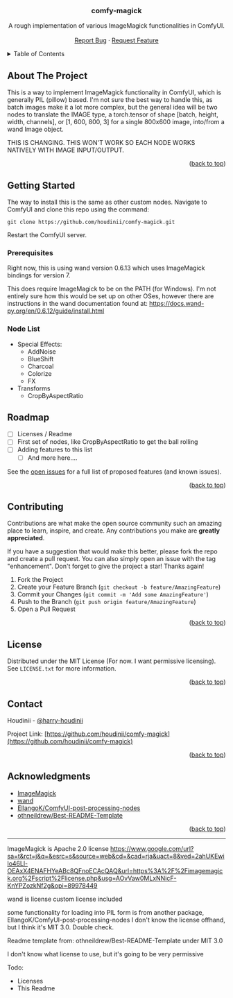 <!-- Improved compatibility of back to top link: See: https://github.com/othneildrew/Best-README-Template/pull/73 -->
<a name="readme-top"></a>
<br />
<div align="center">
<h3 align="center">comfy-magick</h3>

  <p align="center">
    A rough implementation of various ImageMagick functionalities in ComfyUI.
    <!-- <br />
    <a href="https://github.com/houdinii/comfy-magick"><strong>Explore the docs »</strong></a> -->
    <br />
    <br />
    <!-- <a href="https://github.com/houdinii/comfy-magick">View Demo</a>
    · -->
    <a href="https://github.com/houdinii/comfy-magick/issues">Report Bug</a>
    ·
    <a href="https://github.com/houdinii/comfy-magick/issues">Request Feature</a>
  </p>
</div>



<!-- TABLE OF CONTENTS -->
<details>
  <summary>Table of Contents</summary>
  <ol>
    <li>
      <a href="#about-the-project">About The Project</a>
      <ul>
        <li><a href="#built-with">Built With</a></li>
      </ul>
    </li>
    <li>
      <a href="#getting-started">Getting Started</a>
      <ul>
        <li><a href="#prerequisites">Prerequisites</a></li>
        <li><a href="#installation">Installation</a></li>
      </ul>
    </li>
    <li><a href="#usage">Usage</a></li>
    <li><a href="#roadmap">Roadmap</a></li>
    <li><a href="#contributing">Contributing</a></li>
    <li><a href="#license">License</a></li>
    <li><a href="#contact">Contact</a></li>
    <li><a href="#acknowledgments">Acknowledgments</a></li>
  </ol>
</details>



<!-- ABOUT THE PROJECT -->
## About The Project

This is a way to implement ImageMagick functionality in ComfyUI, which is generally PIL (pillow) based. I'm not sure the
best way to handle this, as batch images make it a lot more complex, but the general idea will be two nodes to translate
the IMAGE type, a torch.tensor of shape [batch, height, width, channels], or [1, 600,  800, 3] for a single 800x600 image,
into/from a wand Image object. 

THIS IS CHANGING. THIS WON'T WORK SO EACH NODE WORKS NATIVELY WITH IMAGE INPUT/OUTPUT.

<p align="right">(<a href="#readme-top">back to top</a>)</p>


<!-- GETTING STARTED -->
## Getting Started

The way to install this is the same as other custom nodes. Navigate to ComfyUI and clone this repo using the command:

`git clone https://github.com/houdinii/comfy-magick.git`

Restart the ComfyUI server.

### Prerequisites

Right now, this is using wand version 0.6.13 which uses ImageMagick bindings for version 7.

This does require ImageMagick to be on the PATH (for Windows). I'm not entirely sure how this would be set up on other
OSes, however there are instructions in the wand documentation found at: https://docs.wand-py.org/en/0.6.12/guide/install.html

### Node List

* Special Effects:
  * AddNoise
  * BlueShift
  * Charcoal
  * Colorize
  * FX
* Transforms
  * CropByAspectRatio

<!--
### Installation

1. Get a free API Key at [https://example.com](https://example.com)
2. Clone the repo
   ```sh
   git clone https://github.com/houdinii/comfy-magick.git
   ```
3. Install NPM packages
   ```sh
   npm install
   ```
4. Enter your API in `config.js`
   ```js
   const API_KEY = 'ENTER YOUR API';
   ```

<p align="right">(<a href="#readme-top">back to top</a>)</p>

## Usage

Use this space to show useful examples of how a project can be used. Additional screenshots, code examples and demos work well in this space. You may also link to more resources.

_For more examples, please refer to the [Documentation](https://example.com)_

<p align="right">(<a href="#readme-top">back to top</a>)</p>
-->


<!-- ROADMAP -->
## Roadmap

- [ ] Licenses / Readme
- [ ] First set of nodes, like CropByAspectRatio to get the ball rolling
- [ ] Adding features to this list
    - [ ] And more here....

See the [open issues](https://github.com/houdinii/comfy-magick/issues) for a full list of proposed features (and known issues).

<p align="right">(<a href="#readme-top">back to top</a>)</p>



<!-- CONTRIBUTING -->
## Contributing

Contributions are what make the open source community such an amazing place to learn, inspire, and create. Any contributions you make are **greatly appreciated**.

If you have a suggestion that would make this better, please fork the repo and create a pull request. You can also simply open an issue with the tag "enhancement".
Don't forget to give the project a star! Thanks again!

1. Fork the Project
2. Create your Feature Branch (`git checkout -b feature/AmazingFeature`)
3. Commit your Changes (`git commit -m 'Add some AmazingFeature'`)
4. Push to the Branch (`git push origin feature/AmazingFeature`)
5. Open a Pull Request

<p align="right">(<a href="#readme-top">back to top</a>)</p>



<!-- LICENSE -->
## License

Distributed under the MIT License (For now. I want permissive licensing). See `LICENSE.txt` for more information.

<p align="right">(<a href="#readme-top">back to top</a>)</p>



<!-- CONTACT -->
## Contact

Houdinii - [@harry-houdinii](https://twitter.com/harry-houdinii)

Project Link: [https://github.com/houdinii/comfy-magick](https://github.com/houdinii/comfy-magick)

<p align="right">(<a href="#readme-top">back to top</a>)</p>



<!-- ACKNOWLEDGMENTS -->
## Acknowledgments

* [ImageMagick]()
* [wand]()
* [EllangoK/ComfyUI-post-processing-nodes]()
* [othneildrew/Best-README-Template]()

<p align="right">(<a href="#readme-top">back to top</a>)</p>



<!-- MARKDOWN LINKS & IMAGES -->
<!-- https://www.markdownguide.org/basic-syntax/#reference-style-links -->
[contributors-shield]: https://img.shields.io/github/contributors/houdinii/comfy-magick.svg?style=for-the-badge
[contributors-url]: https://github.com/houdinii/comfy-magick/graphs/contributors
[forks-shield]: https://img.shields.io/github/forks/houdinii/comfy-magick.svg?style=for-the-badge
[forks-url]: https://github.com/houdinii/comfy-magick/network/members
[stars-shield]: https://img.shields.io/github/stars/houdinii/comfy-magick.svg?style=for-the-badge
[stars-url]: https://github.com/houdinii/comfy-magick/stargazers
[issues-shield]: https://img.shields.io/github/issues/houdinii/comfy-magick.svg?style=for-the-badge
[issues-url]: https://github.com/houdinii/comfy-magick/issues
[license-shield]: https://img.shields.io/github/license/houdinii/comfy-magick.svg?style=for-the-badge
[license-url]: https://github.com/houdinii/comfy-magick/blob/master/LICENSE.txt
[product-screenshot]: images/screenshot.png
[Next.js]: https://img.shields.io/badge/next.js-000000?style=for-the-badge&logo=nextdotjs&logoColor=white
[Next-url]: https://nextjs.org/
[React.js]: https://img.shields.io/badge/React-20232A?style=for-the-badge&logo=react&logoColor=61DAFB
[React-url]: https://reactjs.org/
[Vue.js]: https://img.shields.io/badge/Vue.js-35495E?style=for-the-badge&logo=vuedotjs&logoColor=4FC08D
[Vue-url]: https://vuejs.org/
[Angular.io]: https://img.shields.io/badge/Angular-DD0031?style=for-the-badge&logo=angular&logoColor=white
[Angular-url]: https://angular.io/
[Svelte.dev]: https://img.shields.io/badge/Svelte-4A4A55?style=for-the-badge&logo=svelte&logoColor=FF3E00
[Svelte-url]: https://svelte.dev/
[Laravel.com]: https://img.shields.io/badge/Laravel-FF2D20?style=for-the-badge&logo=laravel&logoColor=white
[Laravel-url]: https://laravel.com
[Bootstrap.com]: https://img.shields.io/badge/Bootstrap-563D7C?style=for-the-badge&logo=bootstrap&logoColor=white
[Bootstrap-url]: https://getbootstrap.com
[JQuery.com]: https://img.shields.io/badge/jQuery-0769AD?style=for-the-badge&logo=jquery&logoColor=white
[JQuery-url]: https://jquery.com 




----------------------

ImageMagick is Apache 2.0 license
https://www.google.com/url?sa=t&rct=j&q=&esrc=s&source=web&cd=&cad=rja&uact=8&ved=2ahUKEwilo46Ll-OEAxX4ENAFHYeABc8QFnoECAcQAQ&url=https%3A%2F%2Fimagemagick.org%2Fscript%2Flicense.php&usg=AOvVaw0MLxNNicF-KnYPZozkNf2g&opi=89978449

wand is license
custom license included

some functionality for loading into PIL form is from another package, EllangoK/ComfyUI-post-processing-nodes
I don't know the license offhand, but I think it's MIT 3.0. Double check.

Readme template from: othneildrew/Best-README-Template under MIT 3.0

I don't know what license to use, but it's going to be very permissive 

Todo:
- Licenses
- This Readme
